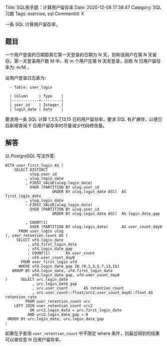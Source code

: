 Title: SQL练手题：计算用户留存率
Date: 2020-12-08 17:38:47
Category: SQL习题
Tags: exercise, sql
CommentId: X


一条 SQL 计算用户留存率。

<!-- PELICAN_END_SUMMARY -->

## 题目

一个用户登录的日期距离它第一天登录的日期为 N 天，则称该用户在第 N 天留存。第一天登录用户数 M 中，有 m 个用户在第 N 天有登录，则称 N 日用户留存率为: m/M 。


设用户登录日志表为:

```vim
  - Table: user_login

  | Column     | Type    |
  |------------+---------|
  | user_id    | Integer |
  | login_date | Date    |

```

要求用一条 SQL 计算 1,3,5,7,13,15 日的用户留存率，要求 SQL 有<em class="emp-text">扩展性</em>，以便日后新增查询 Y 日用户留存率时尽量减少代码修改量。


## 解答

以 PostgreSQL 写法作答:

```pgsql
WITH user_first_login AS (
    SELECT DISTINCT
           ulog.user_id
         , ulog.login_date
         , FIRST_VALUE(ulog.login_date)
           OVER (PARTITION BY ulog.user_id
                     ORDER BY ulog.login_date ASC)  AS first_login_date
         , ulog.login_date
         - FIRST_VALUE(ulog.login_date)
           OVER (PARTITION BY ulog.user_id
                     ORDER BY ulog.login_date ASC)  AS login_date_gap
        
         , COUNT(1)
           OVER (PARTITION BY ulog.login_date)      AS user_count_day0
      FROM user_login ulog
), user_retention_count AS (
     SELECT ufd.login_date
          , ufd.first_login_date
          , ufd.login_date_gap
          , COUNT(1)       AS user_count
          , ufd.user_count_day0
       FROM user_first_login ufd
      WHERE ufd.login_date_gap IN (0,1,3,5,7,13,15)
   GROUP BY ufd.login_date, ufd.first_login_date
          , ufd.login_date_gap, ufd.user_count_day0
)      SELECT urc.login_date
            , urc.login_date_gap
            , urc.user_count       AS retention_count
            , urc.user_count::float/urc2.user_count_day0::float AS retention_rate
         FROM user_retention_count urc
    LEFT JOIN user_retention_count urc2
           ON urc2.login_date = urc.first_login_date
          AND urc2.login_date_gap = 0
 ORDER BY urc.login_date, urc.login_date_gap
;

```

如果在子查询 `user_retention_count` 中不限定 where 条件，则最后得到的结果可以查任意 N 日用户留存率。
